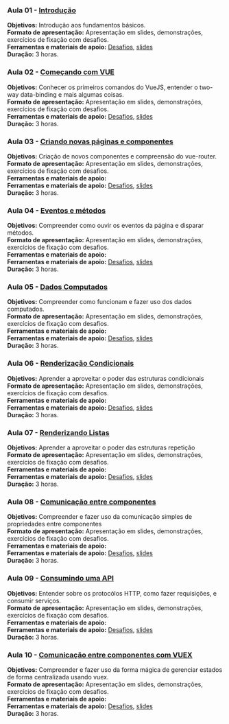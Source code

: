 ### Aula 01 - [Introdução](capitulos/01/aula.md)

**Objetivos:** Introdução aos fundamentos básicos.<br>
**Formato de apresentação:** Apresentação em slides, demonstrações, exercícios de fixação com desafios.<br>
**Ferramentas e materiais de apoio:** [Desafios](capitulos/01/desafios.md), [slides](https://slides.com/vainaweb/ii-01/)<br>
**Duração:** 3 horas.

### Aula 02 - [Começando com VUE](capitulos/02/aula.md)

**Objetivos:** Conhecer os primeiros comandos do VueJS, entender o two-way data-binding e mais algumas coisas.<br>
**Formato de apresentação:** Apresentação em slides, demonstrações, exercícios de fixação com desafios.<br>
**Ferramentas e materiais de apoio:** [Desafios](capitulos/02/desafios.md), [slides](https://slides.com/vainaweb/ii-02/)<br>
**Duração:** 3 horas.

### Aula 03 - [Criando novas páginas e componentes](capitulos/03/aula.md)

**Objetivos:** Criação de novos componentes e compreensão do vue-router.<br>
**Formato de apresentação:** Apresentação em slides, demonstrações, exercícios de fixação com desafios.<br>
**Ferramentas e materiais de apoio:**<br>
**Ferramentas e materiais de apoio:** [Desafios](capitulos/03/desafios.md), [slides](https://slides.com/vainaweb/ii-03/)<br>
**Duração:** 3 horas.

### Aula 04 - [Eventos e métodos](capitulos/04/aula.md)

**Objetivos:** Compreender como ouvir os eventos da página e disparar métodos.<br>
**Formato de apresentação:** Apresentação em slides, demonstrações, exercícios de fixação com desafios.<br>
**Ferramentas e materiais de apoio:**<br>
**Ferramentas e materiais de apoio:** [Desafios](capitulos/04/desafios.md), [slides](https://slides.com/vainaweb/ii-04/)<br>
**Duração:** 3 horas.

### Aula 05 - [Dados Computados](capitulos/05/aula.md)

**Objetivos:** Compreender como funcionam e fazer uso dos dados computados.<br>
**Formato de apresentação:** Apresentação em slides, demonstrações, exercícios de fixação com desafios.<br>
**Ferramentas e materiais de apoio:**<br>
**Ferramentas e materiais de apoio:** [Desafios](capitulos/05/desafios.md), [slides](https://slides.com/vainaweb/ii-05/)<br>
**Duração:** 3 horas.

### Aula 06 - [Renderização Condicionais](capitulos/06/aula.md)

**Objetivos:** Aprender a aproveitar o poder das estruturas condicionais<br>
**Formato de apresentação:** Apresentação em slides, demonstrações, exercícios de fixação com desafios.<br>
**Ferramentas e materiais de apoio:**<br>
**Ferramentas e materiais de apoio:** [Desafios](capitulos/06/desafios.md), [slides](https://slides.com/vainaweb/ii-06/)<br>
**Duração:** 3 horas.

### Aula 07 - [Renderizando Listas](capitulos/07/aula.md)

**Objetivos:** Aprender a aproveitar o poder das estruturas repetição<br>
**Formato de apresentação:** Apresentação em slides, demonstrações, exercícios de fixação com desafios.<br>
**Ferramentas e materiais de apoio:**<br>
**Ferramentas e materiais de apoio:** [Desafios](capitulos/07/desafios.md), [slides](https://slides.com/vainaweb/ii-07/)<br>
**Duração:** 3 horas.

### Aula 08 - [Comunicação entre componentes](capitulos/08/aula.md)

**Objetivos:** Compreender e fazer uso da comunicação simples de propriedades entre componentes<br>
**Formato de apresentação:** Apresentação em slides, demonstrações, exercícios de fixação com desafios.<br>
**Ferramentas e materiais de apoio:**<br>
**Ferramentas e materiais de apoio:** [Desafios](capitulos/08/desafios.md), [slides](https://slides.com/vainaweb/ii-08/)<br>
**Duração:** 3 horas.

### Aula 09 - [Consumindo uma API](capitulos/09/aula.md)

**Objetivos:** Entender sobre os protocólos HTTP, como fazer requisições, e consumir serviços.<br>
**Formato de apresentação:** Apresentação em slides, demonstrações, exercícios de fixação com desafios.<br>
**Ferramentas e materiais de apoio:**<br>
**Ferramentas e materiais de apoio:** [Desafios](capitulos/09/desafios.md), [slides](https://slides.com/vainaweb/ii-09/)<br>
**Duração:** 3 horas.

### Aula 10 - [Comunicação entre componentes com VUEX](capitulos/aula10/aula.md)

**Objetivos:** Compreender e fazer uso da forma mágica de gerenciar estados de forma centralizada usando vuex.<br>
**Formato de apresentação:** Apresentação em slides, demonstrações, exercícios de fixação com desafios.<br>
**Ferramentas e materiais de apoio:**<br>
**Ferramentas e materiais de apoio:** [Desafios](capitulos/aula10/desafios.md), [slides](https://slides.com/vainaweb/ii-10/)<br>
**Duração:** 3 horas.
